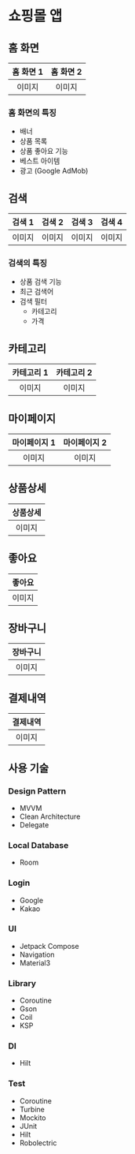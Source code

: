 # 쇼핑몰 앱

## 홈 화면
| 홈 화면 1 | 홈 화면 2 |
| :---: | :---: |
| 이미지 | 이미지 |

### 홈 화면의 특징
- 배너
- 상품 목록
- 상품 좋아요 기능
- 베스트 아이템
- 광고 (Google AdMob)

## 검색
| 검색 1 | 검색 2 | 검색 3 | 검색 4 |
| :---: | :---: | :---: | :---: |
| 이미지 | 이미지 | 이미지 | 이미지 |

### 검색의 특징
- 상품 검색 기능
- 최근 검색어
- 검색 필터
  - 카테고리
  - 가격

## 카테고리
| 카테고리 1 | 카테고리 2 |
| :---: | :---: |
| 이미지 | 이미지 |

## 마이페이지
| 마이페이지 1 | 마이페이지 2 |
| :---: | :---: |
| 이미지 | 이미지 |

## 상품상세
| 상품상세 |
| :---: |
| 이미지 |

## 좋아요
| 좋아요 |
| :---: |
| 이미지 |

## 장바구니
| 장바구니 |
| :---: |
| 이미지 |

## 결제내역
| 결제내역 |
| :---: |
| 이미지 |

## 사용 기술
### Design Pattern
- MVVM
- Clean Architecture
- Delegate

### Local Database
- Room

### Login
- Google
- Kakao

### UI
- Jetpack Compose
- Navigation
- Material3

### Library
- Coroutine
- Gson
- Coil
- KSP

### DI
- Hilt

### Test
- Coroutine
- Turbine
- Mockito
- JUnit
- Hilt
- Robolectric